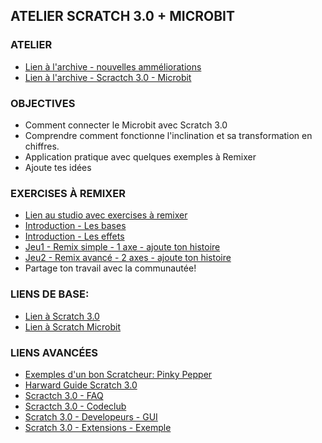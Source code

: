 ## ATELIER SCRATCH 3.0 + MICROBIT 

### ATELIER
* [Lien à l'archive - nouvelles amméliorations](https://github.com/bernatferragut/Scratch3.0-Atelier/blob/master/INDEX.md)
* [Lien à l'archive - Scractch 3.0 - Microbit ](https://github.com/bernatferragut/Scratch3.0-Atelier/blob/master/MICROBITS.md)

### OBJECTIVES
* Comment connecter le Microbit avec Scratch 3.0
* Comprendre comment fonctionne l'inclination et sa transformation en chiffres.
* Application pratique avec quelques exemples à Remixer
* Ajoute tes idées

### EXERCISES À REMIXER
* [Lien au studio avec exercises à remixer](https://scratch.mit.edu/studios/5830403/)
* [Introduction - Les bases](https://scratch.mit.edu/projects/278211868/)
* [Introduction - Les effets](https://scratch.mit.edu/projects/282197028/)
* [Jeu1 - Remix simple - 1 axe - ajoute ton histoire](https://scratch.mit.edu/projects/278220264/)
* [Jeu2 - Remix avancé - 2 axes - ajoute ton histoire](https://scratch.mit.edu/projects/277393092/)
* Partage ton travail avec la communautée!

### LIENS DE BASE:
* [Lien à Scratch 3.0](https://scratch.mit.edu/)
* [Lien à Scratch Microbit](https://scratch.mit.edu/microbit)

### LIENS AVANCÉES
* [Exemples d'un bon Scratcheur: Pinky Pepper](https://scratch.mit.edu/studios/5812900/)
* [Harward Guide Scratch 3.0](http://scratched.gse.harvard.edu/guide/)
* [Scractch 3.0 - FAQ](https://scratch.mit.edu/info/faq#scratch3)
* [Scractch 3.0 - Codeclub](https://projects.raspberrypi.org/en/codeclub/microbit)
* [Scratch 3.0 - Developeurs - GUI](https://github.com/LLK/scratch-gui)
* [Scratch 3.0 - Extensions - Exemple](https://github.com/LLK/scratch-gui/blob/develop/src/examples/extensions/example-extension.js)
